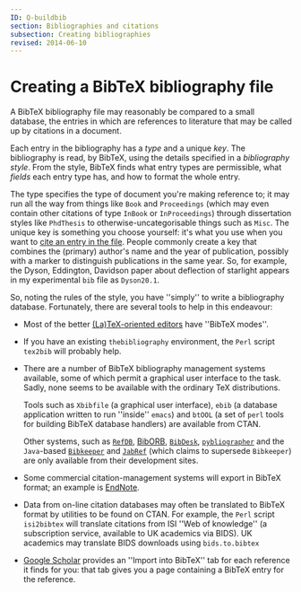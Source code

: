 ```yaml
---
ID: Q-buildbib
section: Bibliographies and citations
subsection: Creating bibliographies
revised: 2014-06-10
---
```

# Creating a BibTeX bibliography file

A BibTeX bibliography file may reasonably be compared to a small
database, the entries in which are references to literature that may
be called up by citations in a document.

Each entry in the bibliography has a _type_ and a unique
_key_.  The bibliography is read, by BibTeX, using the details
specified in a _bibliography style_.  From the style, BibTeX
finds what entry types are permissible, what _fields_ each entry
type has, and how to format the whole entry.

The type specifies the type of document you're making reference to; it
may run all the way from things like `Book` and
`Proceedings` (which may even contain other citations
of type `InBook` or  `InProceedings`)
through dissertation styles like  `PhdThesis` to
otherwise-uncategorisable things such as `Misc`.  The
unique key is something you choose yourself: it's what you use when
you want to [cite an entry in the file](FAQ-usebibtex.md).  People
commonly create a key that combines the (primary) author's name and
the year of publication, possibly with a marker to distinguish
publications in the same year.  So, for example, the Dyson, Eddington,
Davidson paper about deflection of starlight appears in my
experimental `bib` file as `Dyson20.1`.

So, noting the rules of the style, you have ''simply'' to write a
bibliography database.  Fortunately, there are several tools to help
in this endeavour:
  

-  Most of the better [(La)TeX-oriented editors](FAQ-editors.md)
    have ''BibTeX modes''.
-  If you have an existing `thebibliography`
    environment, the `Perl` script `tex2bib` will
    probably help.
-  There are a number of BibTeX bibliography management systems
    available, some of which permit a graphical user interface to the
    task.  Sadly, none seems to be available with the ordinary TeX
    distributions.
  

    Tools such as `Xbibfile` (a graphical user interface),
    `ebib` (a database application written to run ''inside''
    `emacs`) and 
    `btOOL` (a set of `perl` tools for building 
    BibTeX database handlers) are available from CTAN.
  

    Other systems, such as
    [`RefDB`](http://refdb.sourceforge.net/),
    [BibORB](http://www.nongnu.org/biborb),
    [`BibDesk`](http://bibdesk.sourceforge.net/),
    [`pybliographer`](http://pybliographer.org) and the
    `Java`-based
    [`Bibkeeper`](http://freshmeat.net/projects/bibkeeper/)
    and [`JabRef`](http://jabref.sourceforge.net) (which
    claims to supersede `Bibkeeper`)
    are only available from their development sites.
-  Some commercial citation-management systems will export in
    BibTeX format; an example is
    [EndNote](http://www.endnote.com/).
-  Data from on-line citation databases may often be translated to
    BibTeX format by utilities to be found on CTAN.  For
    example, the `Perl` script `isi2bibtex` will
    translate citations from ISI ''Web of knowledge'' (a
    subscription service, available to UK academics via
    BIDS).  UK academics may translate BIDS downloads
    using `bids.to.bibtex`
-  [Google Scholar](http://scholar.google.com) provides an
    ''Import into BibTeX'' tab for each reference it finds for you:
    that tab gives you a page containing a BibTeX entry for the
    reference.

